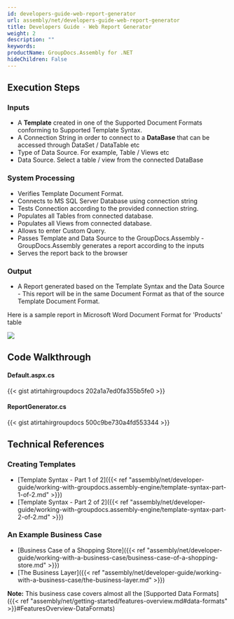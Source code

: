 ```yaml
---
id: developers-guide-web-report-generator
url: assembly/net/developers-guide-web-report-generator
title: Developers Guide - Web Report Generator
weight: 2
description: ""
keywords: 
productName: GroupDocs.Assembly for .NET
hideChildren: False
---
```

## Execution Steps

### Inputs

*   A **Template** created in one of the Supported Document Formats conforming to Supported Template Syntax.
*   A Connection String in order to connect to a **DataBase** that can be accessed through DataSet / DataTable etc
*   Type of Data Source. For example, Table / Views etc
*   Data Source. Select a table / view from the connected DataBase

### System Processing

*   Verifies Template Document Format.
*   Connects to MS SQL Server Database using connection string
*   Tests Connection according to the provided connection string.
*   Populates all Tables from connected database.
*   Populates all Views from connected database.
*   Allows to enter Custom Query.
*   Passes Template and Data Source to the GroupDocs.Assembly - GroupDocs.Assembly generates a report according to the inputs
*   Serves the report back to the browser

### Output

*   A Report generated based on the Template Syntax and the Data Source - This report will be in the same Document Format as that of the source Template Document Format.

Here is a sample report in Microsoft Word Document Format for 'Products' table

![](https://raw.githubusercontent.com/groupdocsassembly/GroupDocs_Assembly_NET/master/Examples/Data/Screenshots/Product%20Template.png)

## Code Walkthrough

#### Default.aspx.cs

{{< gist atirtahirgroupdocs 202a1a7ed0fa355b5fe0 >}}



#### ReportGenerator.cs

{{< gist atirtahirgroupdocs 500c9be730a4fd553344 >}}



## Technical References

### Creating Templates

*   [Template Syntax - Part 1 of 2]({{< ref "assembly/net/developer-guide/working-with-groupdocs.assembly-engine/template-syntax-part-1-of-2.md" >}})
*   [Template Syntax - Part 2 of 2]({{< ref "assembly/net/developer-guide/working-with-groupdocs.assembly-engine/template-syntax-part-2-of-2.md" >}})

### An Example Business Case

*   [Business Case of a Shopping Store]({{< ref "assembly/net/developer-guide/working-with-a-business-case/business-case-of-a-shopping-store.md" >}})
*   [The Business Layer]({{< ref "assembly/net/developer-guide/working-with-a-business-case/the-business-layer.md" >}})

**Note:** This business case covers almost all the [Supported Data Formats]({{< ref "assembly/net/getting-started/features-overview.md#data-formats" >}}#FeaturesOverview-DataFormats)
